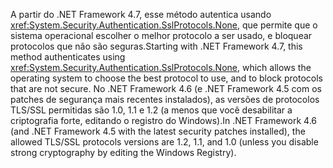 <span data-ttu-id="efb8d-101">A partir do .NET Framework 4.7, esse método autentica usando <xref:System.Security.Authentication.SslProtocols.None>, que permite que o sistema operacional escolher o melhor protocolo a ser usado, e bloquear protocolos que não são seguras.</span><span class="sxs-lookup"><span data-stu-id="efb8d-101">Starting with .NET Framework 4.7, this method authenticates using <xref:System.Security.Authentication.SslProtocols.None>, which allows the operating system to choose the best protocol to use, and to block protocols that are not secure.</span></span> <span data-ttu-id="efb8d-102">No .NET Framework 4.6 (e .NET Framework 4.5 com os patches de segurança mais recentes instalados), as versões de protocolos TLS/SSL permitidas são 1.0, 1.1 e 1.2 (a menos que você desabilitar a criptografia forte, editando o registro do Windows).</span><span class="sxs-lookup"><span data-stu-id="efb8d-102">In .NET Framework 4.6 (and .NET Framework 4.5 with the latest security patches installed), the allowed TLS/SSL protocols versions are 1.2, 1.1, and 1.0 (unless you disable strong cryptography by editing the Windows Registry).</span></span>
